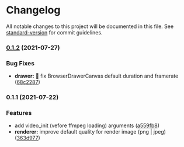 # Changelog

All notable changes to this project will be documented in this file. See [standard-version](https://github.com/conventional-changelog/standard-version) for commit guidelines.

### [0.1.2](https://github.com/urpflanze-org/drawer-canvas/compare/v0.1.1...v0.1.2) (2021-07-27)


### Bug Fixes

* **drawer:** :bug: fix BrowserDrawerCanvas default duration and framerate ([68c2287](https://github.com/urpflanze-org/drawer-canvas/commits/68c22873b2506f79f71b32d1ad9f79f5bb5ce3c8))

### 0.1.1 (2021-07-22)

### Features

- add video_init (vefore ffmpeg loading) arguments ([a559fb8](https://github.com/urpflanze-org/drawer-canvas/commits/a559fb833908b1a0e5052f6291a18c975c71689d))
- **renderer:** improve default quality for render image (png | jpeg) ([363d977](https://github.com/urpflanze-org/drawer-canvas/commits/363d977b3c64f168aaa70f637ab46f1e0c3efdeb))
